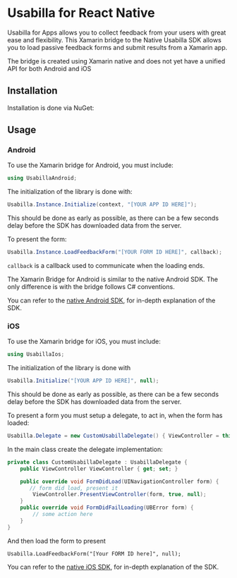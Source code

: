 # Usabilla for React Native

Usabilla for Apps allows you to collect feedback from your users with great ease and flexibility.
This Xamarin bridge to the Native Usabilla SDK allows you to load passive feedback forms and submit results from a Xamarin app.

The bridge is created using Xamarin native and does not yet have a unified API for both Android and iOS

## Installation

Installation is done via NuGet: <NuGet Link>

## Usage

### Android
To use the Xamarin bridge for Android, you must include:
```C#
using UsabillaAndroid;
```

The initialization of the library is done with:
```C#
Usabilla.Instance.Initialize(context, "[YOUR APP ID HERE]");
```
This should be done as early as possible, as there can be a few seconds delay before the SDK has downloaded data from the server.

To present the form:
```C#
Usabilla.Instance.LoadFeedbackForm("[YOUR FORM ID HERE]", callback);
```
`callback` is a callback used to communicate when the loading ends.

The Xamarin Bridge for Android is similar to the native Android SDK. The only difference is with the bridge follows C# conventions.

You can refer to the [native Android SDK](https://github.com/usabilla/usabilla-u4a-android-sdk), for in-depth explanation of the SDK.

### iOS
To use the Xamarin bridge for iOS, you must include:
```C#
using UsabillaIos;
```

The initialization of the library is done with 
```C#
Usabilla.Initialize("[YOUR APP ID HERE]", null);
```
This should be done as early as possible, as there can be a few seconds delay before the SDK has downloaded data from the server.

To present a form you must setup a delegate, to act in, when the form has loaded:
```C#
Usabilla.Delegate = new CustomUsabillaDelegate() { ViewController = this };
```

In the main class create the delegate implementation:

```C#
private class CustomUsabillaDelegate : UsabillaDelegate {
	public ViewController ViewController { get; set; }

    public override void FormDidLoad(UINavigationController form) {
       // form did load, present it
        ViewController.PresentViewController(form, true, null);
    }
    public override void FormDidFailLoading(UBError form) {
		// some action here
    }
}
```
And then load the form to present 

`Usabilla.LoadFeedbackForm("[Your FORM ID here]", null);`


You can refer to the [native iOS SDK](https://github.com/usabilla/usabilla-u4a-ios-swift-sdk), for in-depth explanation of the SDK.